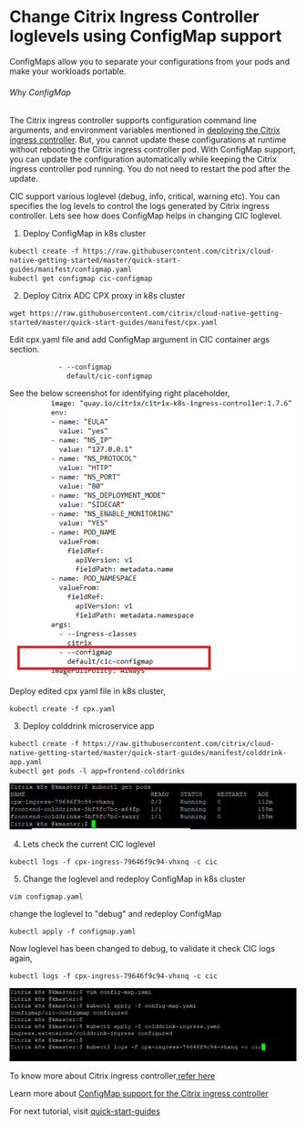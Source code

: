 # Change Citrix Ingress Controller loglevels using ConfigMap support
ConfigMaps allow you to separate your configurations from your pods and make your workloads portable.

###### Why ConfigMap
The Citrix ingress controller supports configuration command line arguments, and environment variables mentioned in [deploying the Citrix ingress controller](https://github.com/citrix/citrix-k8s-ingress-controller/blob/master/deployment/baremetal/README.md). But,
 you cannot update these configurations at runtime without rebooting the Citrix ingress controller pod. With ConfigMap support,
 you can update the configuration automatically while keeping the Citrix ingress controller pod running. You do not need to restart the pod after the update.

CIC support various loglevel (debug, info, critical, warning etc). You can specifies the log levels to control the logs generated by Citrix ingress controller.
Lets see how does ConfigMap helps in changing CIC loglevel.

1. Deploy ConfigMap in k8s cluster
```
kubectl create -f https://raw.githubusercontent.com/citrix/cloud-native-getting-started/master/quick-start-guides/manifest/configmap.yaml
kubectl get configmap cic-configmap
```
2. Deploy Citrix ADC CPX proxy in k8s cluster

```
wget https://raw.githubusercontent.com/citrix/cloud-native-getting-started/master/quick-start-guides/manifest/cpx.yaml
```
Edit cpx.yaml file and add ConfigMap argument in CIC container args section.
```
            - --configmap
              default/cic-configmap
```
See the below screenshot for identifying right placeholder,
![cpx-configmap](images/cpx-configmap.PNG)

Deploy edited cpx yaml file in k8s cluster,
```
kubectl create -f cpx.yaml
```

3. Deploy colddrink microservice app

```
kubectl create -f https://raw.githubusercontent.com/citrix/cloud-native-getting-started/master/quick-start-guides/manifest/colddrink-app.yaml
kubectl get pods -l app=frontend-colddrinks
```
![configmap-pod-status](images/configmap-pod-status.PNG)

4. Lets check the current CIC loglevel
```
kubectl logs -f cpx-ingress-79646f9c94-vhxnq -c cic
```

5. Change the loglevel and redeploy ConfigMap in k8s cluster
```
vim configmap.yaml
```
change the loglevel to "debug" and redeploy ConfigMap
```
kubectl apply -f configmap.yaml
```
Now loglevel has been changed to debug, to validate it check CIC logs again,
```
kubectl logs -f cpx-ingress-79646f9c94-vhxnq -c cic
```
![edit-configmap](images/edit-configmap.PNG)


To know more about Citrix ingress controller,[refer here](https://github.com/citrix/citrix-k8s-ingress-controller)

Learn more about [ConfigMap support for the Citrix ingress controller](https://developer-docs.citrix.com/projects/citrix-k8s-ingress-controller/en/latest/configure/config-map/)

For next tutorial, visit [quick-start-guides](https://github.com/citrix/cloud-native-getting-started/tree/master/quick-start-guides)



